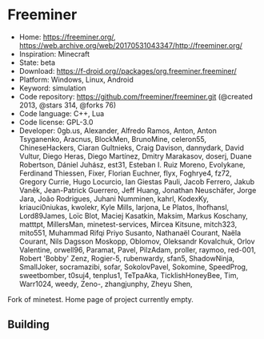 # Freeminer

- Home: https://freeminer.org/, https://web.archive.org/web/20170531043347/http://freeminer.org/
- Inspiration: Minecraft
- State: beta
- Download: https://f-droid.org//packages/org.freeminer.freeminer/
- Platform: Windows, Linux, Android
- Keyword: simulation
- Code repository: https://github.com/freeminer/freeminer.git (@created 2013, @stars 314, @forks 76)
- Code language: C++, Lua
- Code license: GPL-3.0
- Developer: 0gb.us, Alexander, Alfredo Ramos, Anton, Anton Tsyganenko, Aracnus, BlockMen, BrunoMine, celeron55, ChineseHackers, Ciaran Gultnieks, Craig Davison, dannydark, David Vultur, Diego Heras, Diego Martínez, Dmitry Marakasov, doserj, Duane Robertson, Dániel Juhász, est31, Esteban I. Ruiz Moreno, EvoIykane, Ferdinand Thiessen, Fixer, Florian Euchner, flyx, Foghrye4, fz72, Gregory Currie, Hugo Locurcio, Ian Giestas Pauli, Jacob Ferrero, Jakub Vaněk, Jean-Patrick Guerrero, Jeff Huang, Jonathan Neuschäfer, Jorge Jara, João Rodrigues, Juhani Numminen, kahrl, KodexKy, kriauci0niukas, kwolekr, Kyle Mills, larjona, Le Platos, lhofhansl, Lord89James, Loïc Blot, Maciej Kasatkin, Maksim, Markus Koschany, matttpt, MillersMan, minetest-services, Mircea Kitsune, mitch323, mito551, Muhammad Rifqi Priyo Susanto, Nathanaël Courant, Naëla Courant, Nils Dagsson Moskopp, Oblomov, Oleksandr Kovalchuk, Orlov Valentine, orwell96, Paramat, Pavel, PilzAdam, proller, raymoo, red-001, Robert 'Bobby' Zenz, Rogier-5, rubenwardy, sfan5, ShadowNinja, SmallJoker, socramazibi, sofar, SokolovPavel, Sokomine, SpeedProg, sweetbomber, t0suj4, tenplus1, TeTpaAka, TicklishHoneyBee, Tim, Warr1024, weedy, Zeno-, zhangjunphy, Zheyu Shen, ‮

Fork of minetest. Home page of project currently empty. 

## Building
